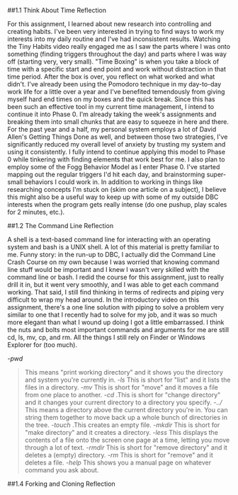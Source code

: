 ##1.1 Think About Time Reflection

For this assignment, I learned about new research into controlling and creating habits. I've been very interested in trying to find ways to work my interests into my daily routine and I've had inconsistent results. Watching the Tiny Habits video really engaged me as I saw the parts where I was onto something (finding triggers throughout the day) and parts where I was way off (starting very, very small).
"Time Boxing" is when you take a block of time with a specific start and end point and work without distraction in that time period. After the box is over, you reflect on what worked and what didn't. I've already been using the Pomodoro technique in my day-to-day work life for a little over a year and I've benefited temendously from giving myself hard end times on my boxes and the quick break. Since this has been such an effective tool in my current time management, I intend to continue it into Phase 0. I'm already taking the week's assignments and breaking them into small chunks that are easy to squeeze in here and there. For the past year and a half, my personal system employs a lot of David Allen's Getting Things Done as well, and between those two strategies, I've significantly reduced my overall level of anxiety by trusting my system and using it consistently. I fully intend to continue applying this model to Phase 0 while tinkering with finding elements that work best for me.
I also plan to employ some of the Fogg Behavior Model as I enter Phase 0. I've started mapping out the regular triggers I'd hit each day, and brainstorming super-small behaviors I could work in. In addition to working in things like researching concepts I'm stuck on (skim one article on a subject), I believe this might also be a useful way to keep up with some of my outside DBC interests when the program gets really intense (do one pushup, play scales for 2 minutes, etc.).

##1.2 The Command Line Reflection

A shell is a text-based command line for interacting with an operating system and bash is a UNIX shell. A lot of this material is pretty familiar to me. Funny story: in the run-up to DBC, I actually did the Command Line Crash Course on my own because I was worried that knowing command line stuff would be important and I knew I wasn't very skilled with the command line or bash. I redid the course for this assignment, just to really drill it in, but it went very smoothly, and I was able to get each command working. That said, I still find thinking in terms of redirects and piping very difficult to wrap my head around. In the introductory video on this assignment, there's a one line solution with piping to solve a problem very similar to one that I recently had to solve for my job, and it was so much more elegant than what I wound up doing I got a little embarrassed. I think the nuts and bolts most important commands and arguments for me are still cd, ls, mv, cp, and rm. All the things I still rely on Finder or Windows Explorer for (too much).

*-pwd*
>This means "print working directory" and it shows you the directory and system you're currently in.
*-ls*
>This is short for "list" and it lists the files in a directory.
*-mv*
>This is short for "move" and it moves a file from one place to another.
*-cd*
.This is short for "change directory" and it changes your current directory to a directory you specify.
*-../*
>This means a directory above the current directory you're in. You can string them together to move back up a whole bunch of directories in the tree.
*-touch*
.This creates an empty file.
*-mkdir*
>This is short for "make directory" and it creates a directory.
*-less*
>This displays the contents of a file onto the screen one page at a time, letting you move through a lot of text.
*-rmdir*
>This is short for "remove directory" and it deletes a (empty) directory.
*-rm*
>This is short for "remove" and it deletes a file.
*-help*
>This shows you a manual page on whatever command you ask about.

##1.4 Forking and Cloning Reflection  